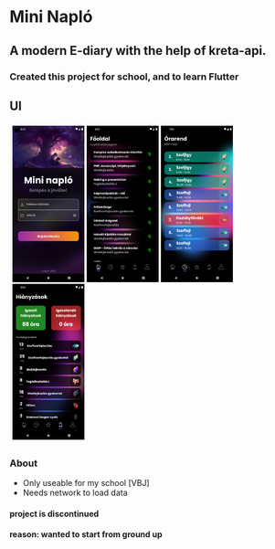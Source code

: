 # Mini Napló

## A modern E-diary with the help of kreta-api. 
### Created this project for school, and to learn Flutter 

## UI
<div style="overflow: hidden;">
  <div style="width: 100%; float: left; padding: 5px;">
  <img src="assets/ui_examples/login_ui.png" alt="Login UI" style="width: 25%;">
  <img src="assets/ui_examples/main_page.png" alt="Main Page" style="width: 25%;">
  <img src="assets/ui_examples/timetable_page.png" alt="Timetable Page" style="width: 25%;">
    <img src="assets/ui_examples/absences_page.png" alt="Absences Page" style="width: 25%;">
  </div>
</div>

### About
- Only useable for my school [VBJ] 
- Needs network to load data

#### project is discontinued
#### reason: wanted to start from ground up 





